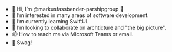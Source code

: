 - 👋 Hi, I’m @markusfassbender-parshipgroup 🍍
- 👀 I’m interested in many areas of software development.
- 🌱 I’m currently learning SwiftUI.
- 💞️ I’m looking to collaborate on archticture and "the big picture".
- 📫 How to reach me via Microsoft Teams or email.
- 🤙 Swag!
